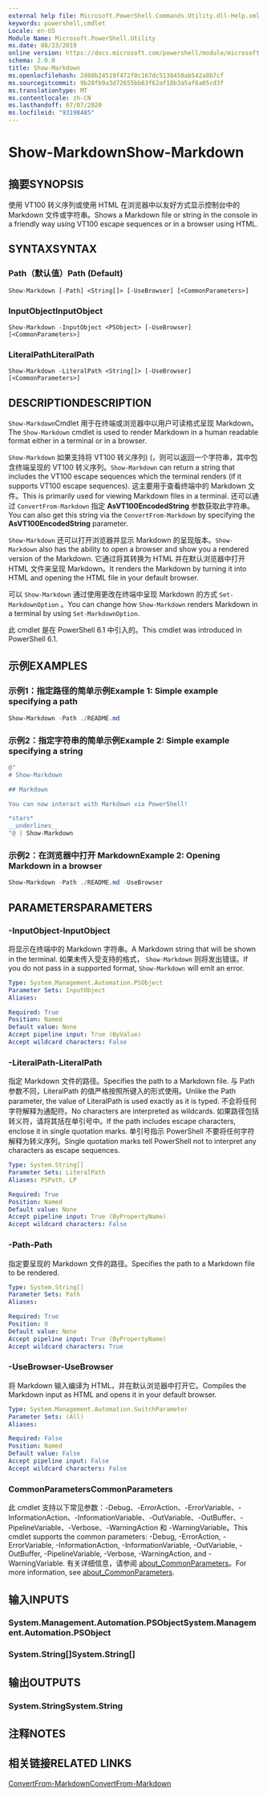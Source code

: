 ```yaml
---
external help file: Microsoft.PowerShell.Commands.Utility.dll-Help.xml
keywords: powershell,cmdlet
Locale: en-US
Module Name: Microsoft.PowerShell.Utility
ms.date: 08/23/2019
online version: https://docs.microsoft.com/powershell/module/microsoft.powershell.utility/show-markdown?view=powershell-6&WT.mc_id=ps-gethelp
schema: 2.0.0
title: Show-Markdown
ms.openlocfilehash: 2d88b24519f472f0c167dc5138450ab542a8b7cf
ms.sourcegitcommit: 9b28fb9a3d72655bb63f62af18b3a5af6a05cd3f
ms.translationtype: MT
ms.contentlocale: zh-CN
ms.lasthandoff: 07/07/2020
ms.locfileid: "93198485"
---
```

# <span data-ttu-id="2cb34-103">Show-Markdown</span><span class="sxs-lookup"><span data-stu-id="2cb34-103">Show-Markdown</span></span>

## <span data-ttu-id="2cb34-104">摘要</span><span class="sxs-lookup"><span data-stu-id="2cb34-104">SYNOPSIS</span></span>
<span data-ttu-id="2cb34-105">使用 VT100 转义序列或使用 HTML 在浏览器中以友好方式显示控制台中的 Markdown 文件或字符串。</span><span class="sxs-lookup"><span data-stu-id="2cb34-105">Shows a Markdown file or string in the console in a friendly way using VT100 escape sequences or in a browser using HTML.</span></span>

## <span data-ttu-id="2cb34-106">SYNTAX</span><span class="sxs-lookup"><span data-stu-id="2cb34-106">SYNTAX</span></span>

### <span data-ttu-id="2cb34-107">Path（默认值）</span><span class="sxs-lookup"><span data-stu-id="2cb34-107">Path (Default)</span></span>

```
Show-Markdown [-Path] <String[]> [-UseBrowser] [<CommonParameters>]
```

### <span data-ttu-id="2cb34-108">InputObject</span><span class="sxs-lookup"><span data-stu-id="2cb34-108">InputObject</span></span>

```
Show-Markdown -InputObject <PSObject> [-UseBrowser] [<CommonParameters>]
```

### <span data-ttu-id="2cb34-109">LiteralPath</span><span class="sxs-lookup"><span data-stu-id="2cb34-109">LiteralPath</span></span>

```
Show-Markdown -LiteralPath <String[]> [-UseBrowser] [<CommonParameters>]
```

## <span data-ttu-id="2cb34-110">DESCRIPTION</span><span class="sxs-lookup"><span data-stu-id="2cb34-110">DESCRIPTION</span></span>

<span data-ttu-id="2cb34-111">`Show-Markdown`Cmdlet 用于在终端或浏览器中以用户可读格式呈现 Markdown。</span><span class="sxs-lookup"><span data-stu-id="2cb34-111">The `Show-Markdown` cmdlet is used to render Markdown in a human readable format either in a terminal or in a browser.</span></span>

<span data-ttu-id="2cb34-112">`Show-Markdown` 如果支持将 VT100 转义序列)  (，则可以返回一个字符串，其中包含终端呈现的 VT100 转义序列。</span><span class="sxs-lookup"><span data-stu-id="2cb34-112">`Show-Markdown` can return a string that includes the VT100 escape sequences which the terminal renders (if it supports VT100 escape sequences).</span></span> <span data-ttu-id="2cb34-113">这主要用于查看终端中的 Markdown 文件。</span><span class="sxs-lookup"><span data-stu-id="2cb34-113">This is primarily used for viewing Markdown files in a terminal.</span></span> <span data-ttu-id="2cb34-114">还可以通过 `ConvertFrom-Markdown` 指定 **AsVT100EncodedString** 参数获取此字符串。</span><span class="sxs-lookup"><span data-stu-id="2cb34-114">You can also get this string via the `ConvertFrom-Markdown` by specifying the **AsVT100EncodedString** parameter.</span></span>

<span data-ttu-id="2cb34-115">`Show-Markdown` 还可以打开浏览器并显示 Markdown 的呈现版本。</span><span class="sxs-lookup"><span data-stu-id="2cb34-115">`Show-Markdown` also has the ability to open a browser and show you a rendered version of the Markdown.</span></span> <span data-ttu-id="2cb34-116">它通过将其转换为 HTML 并在默认浏览器中打开 HTML 文件来呈现 Markdown。</span><span class="sxs-lookup"><span data-stu-id="2cb34-116">It renders the Markdown by turning it into HTML and opening the HTML file in your default browser.</span></span>

<span data-ttu-id="2cb34-117">可以 `Show-Markdown` 通过使用更改在终端中呈现 Markdown 的方式 `Set-MarkdownOption` 。</span><span class="sxs-lookup"><span data-stu-id="2cb34-117">You can change how `Show-Markdown` renders Markdown in a terminal by using `Set-MarkdownOption`.</span></span>

<span data-ttu-id="2cb34-118">此 cmdlet 是在 PowerShell 6.1 中引入的。</span><span class="sxs-lookup"><span data-stu-id="2cb34-118">This cmdlet was introduced in PowerShell 6.1.</span></span>

## <span data-ttu-id="2cb34-119">示例</span><span class="sxs-lookup"><span data-stu-id="2cb34-119">EXAMPLES</span></span>

### <span data-ttu-id="2cb34-120">示例1：指定路径的简单示例</span><span class="sxs-lookup"><span data-stu-id="2cb34-120">Example 1: Simple example specifying a path</span></span>

```powershell
Show-Markdown -Path ./README.md
```

### <span data-ttu-id="2cb34-121">示例2：指定字符串的简单示例</span><span class="sxs-lookup"><span data-stu-id="2cb34-121">Example 2: Simple example specifying a string</span></span>

```powershell
@"
# Show-Markdown

## Markdown

You can now interact with Markdown via PowerShell!

*stars*
__underlines__
"@ | Show-Markdown
```

### <span data-ttu-id="2cb34-122">示例2：在浏览器中打开 Markdown</span><span class="sxs-lookup"><span data-stu-id="2cb34-122">Example 2: Opening Markdown in a browser</span></span>

```powershell
Show-Markdown -Path ./README.md -UseBrowser
```

## <span data-ttu-id="2cb34-123">PARAMETERS</span><span class="sxs-lookup"><span data-stu-id="2cb34-123">PARAMETERS</span></span>

### <span data-ttu-id="2cb34-124">-InputObject</span><span class="sxs-lookup"><span data-stu-id="2cb34-124">-InputObject</span></span>

<span data-ttu-id="2cb34-125">将显示在终端中的 Markdown 字符串。</span><span class="sxs-lookup"><span data-stu-id="2cb34-125">A Markdown string that will be shown in the terminal.</span></span> <span data-ttu-id="2cb34-126">如果未传入受支持的格式， `Show-Markdown` 则将发出错误。</span><span class="sxs-lookup"><span data-stu-id="2cb34-126">If you do not pass in a supported format, `Show-Markdown` will emit an error.</span></span>

```yaml
Type: System.Management.Automation.PSObject
Parameter Sets: InputObject
Aliases:

Required: True
Position: Named
Default value: None
Accept pipeline input: True (ByValue)
Accept wildcard characters: False
```

### <span data-ttu-id="2cb34-127">-LiteralPath</span><span class="sxs-lookup"><span data-stu-id="2cb34-127">-LiteralPath</span></span>

<span data-ttu-id="2cb34-128">指定 Markdown 文件的路径。</span><span class="sxs-lookup"><span data-stu-id="2cb34-128">Specifies the path to a Markdown file.</span></span> <span data-ttu-id="2cb34-129">与 Path 参数不同，LiteralPath 的值严格按照所键入的形式使用。</span><span class="sxs-lookup"><span data-stu-id="2cb34-129">Unlike the Path parameter, the value of LiteralPath is used exactly as it is typed.</span></span> <span data-ttu-id="2cb34-130">不会将任何字符解释为通配符。</span><span class="sxs-lookup"><span data-stu-id="2cb34-130">No characters are interpreted as wildcards.</span></span> <span data-ttu-id="2cb34-131">如果路径包括转义符，请将其括在单引号中。</span><span class="sxs-lookup"><span data-stu-id="2cb34-131">If the path includes escape characters, enclose it in single quotation marks.</span></span> <span data-ttu-id="2cb34-132">单引号指示 PowerShell 不要将任何字符解释为转义序列。</span><span class="sxs-lookup"><span data-stu-id="2cb34-132">Single quotation marks tell PowerShell not to interpret any characters as escape sequences.</span></span>

```yaml
Type: System.String[]
Parameter Sets: LiteralPath
Aliases: PSPath, LP

Required: True
Position: Named
Default value: None
Accept pipeline input: True (ByPropertyName)
Accept wildcard characters: False
```

### <span data-ttu-id="2cb34-133">-Path</span><span class="sxs-lookup"><span data-stu-id="2cb34-133">-Path</span></span>

<span data-ttu-id="2cb34-134">指定要呈现的 Markdown 文件的路径。</span><span class="sxs-lookup"><span data-stu-id="2cb34-134">Specifies the path to a Markdown file to be rendered.</span></span>

```yaml
Type: System.String[]
Parameter Sets: Path
Aliases:

Required: True
Position: 0
Default value: None
Accept pipeline input: True (ByPropertyName)
Accept wildcard characters: True
```

### <span data-ttu-id="2cb34-135">-UseBrowser</span><span class="sxs-lookup"><span data-stu-id="2cb34-135">-UseBrowser</span></span>

<span data-ttu-id="2cb34-136">将 Markdown 输入编译为 HTML，并在默认浏览器中打开它。</span><span class="sxs-lookup"><span data-stu-id="2cb34-136">Compiles the Markdown input as HTML and opens it in your default browser.</span></span>

```yaml
Type: System.Management.Automation.SwitchParameter
Parameter Sets: (All)
Aliases:

Required: False
Position: Named
Default value: False
Accept pipeline input: False
Accept wildcard characters: False
```

### <span data-ttu-id="2cb34-137">CommonParameters</span><span class="sxs-lookup"><span data-stu-id="2cb34-137">CommonParameters</span></span>

<span data-ttu-id="2cb34-138">此 cmdlet 支持以下常见参数：-Debug、-ErrorAction、-ErrorVariable、-InformationAction、-InformationVariable、-OutVariable、-OutBuffer、-PipelineVariable、-Verbose、-WarningAction 和 -WarningVariable。</span><span class="sxs-lookup"><span data-stu-id="2cb34-138">This cmdlet supports the common parameters: -Debug, -ErrorAction, -ErrorVariable, -InformationAction, -InformationVariable, -OutVariable, -OutBuffer, -PipelineVariable, -Verbose, -WarningAction, and -WarningVariable.</span></span> <span data-ttu-id="2cb34-139">有关详细信息，请参阅 [about_CommonParameters](https://go.microsoft.com/fwlink/?LinkID=113216)。</span><span class="sxs-lookup"><span data-stu-id="2cb34-139">For more information, see [about_CommonParameters](https://go.microsoft.com/fwlink/?LinkID=113216).</span></span>

## <span data-ttu-id="2cb34-140">输入</span><span class="sxs-lookup"><span data-stu-id="2cb34-140">INPUTS</span></span>

### <span data-ttu-id="2cb34-141">System.Management.Automation.PSObject</span><span class="sxs-lookup"><span data-stu-id="2cb34-141">System.Management.Automation.PSObject</span></span>

### <span data-ttu-id="2cb34-142">System.String[]</span><span class="sxs-lookup"><span data-stu-id="2cb34-142">System.String[]</span></span>

## <span data-ttu-id="2cb34-143">输出</span><span class="sxs-lookup"><span data-stu-id="2cb34-143">OUTPUTS</span></span>

### <span data-ttu-id="2cb34-144">System.String</span><span class="sxs-lookup"><span data-stu-id="2cb34-144">System.String</span></span>

## <span data-ttu-id="2cb34-145">注释</span><span class="sxs-lookup"><span data-stu-id="2cb34-145">NOTES</span></span>

## <span data-ttu-id="2cb34-146">相关链接</span><span class="sxs-lookup"><span data-stu-id="2cb34-146">RELATED LINKS</span></span>

[<span data-ttu-id="2cb34-147">ConvertFrom-Markdown</span><span class="sxs-lookup"><span data-stu-id="2cb34-147">ConvertFrom-Markdown</span></span>](ConvertFrom-Markdown.md)
